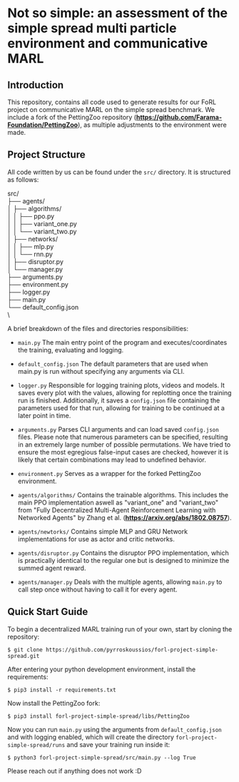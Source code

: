 # **Not so simple: an assessment of the simple spread multi particle environment and communicative MARL**

## Introduction

This repository, contains all code used to generate results for our FoRL project on communicative MARL on the simple spread benchmark. We include a fork of the PettingZoo repository (__https://github.com/Farama-Foundation/PettingZoo__), as multiple adjustments to the environment were made.

## Project Structure

All code written by us can be found under the `src/` directory. It is structured as follows:


src/\
├── agents/\
│   ├── algorithms/\
│   │   ├── ppo.py\
│   │   ├── variant_one.py\
│   │   └── variant_two.py\
│   ├── networks/\
│   │   ├── mlp.py\
│   │   └── rnn.py\
│   ├── disruptor.py\
│   └── manager.py\
├── arguments.py\
├── environment.py\
├── logger.py\
├── main.py\
└── default_config.json\
\

A brief breakdown of the files and directories responsibilities:

- `main.py`
    The main entry point of the program and executes/coordinates the training, evaluating and logging.


- `default_config.json`
    The default parameters that are used when main.py is run without specifying any arguments via CLI.


- `logger.py`
    Responsible for logging training plots, videos and models. It saves every plot with the values, allowing for replotting once the training run is finished. Additionally, it saves a `config.json` file containing the parameters used for that run, allowing for training to be continued at a later point in time.
    
- `arguments.py`
    Parses CLI arguments and can load saved `config.json` files. Please note that numerous parameters can be specified, resulting in an extremely large number of possible permutations. We have tried to ensure the most egregious false-input cases are checked, however it is likely that certain combinations may lead to undefined behavior.

- `environment.py`
    Serves as a wrapper for the forked PettingZoo environment.

- `agents/algorithms/`
    Contains the trainable algorithms. This includes the main PPO implementation aswell as \"variant_one\" and \"variant_two\" from \"Fully Decentralized Multi-Agent Reinforcement Learning with Networked Agents\" by Zhang et al. (__https://arxiv.org/abs/1802.08757__).

- `agents/newtorks/`
    Contains simple MLP and GRU Network implementations for use as actor and critic networks.

- `agents/disruptor.py`
    Contains the disruptor PPO implementation, which is practically identical to the regular one but is designed to minimize the summed agent reward.

- `agents/manager.py`
    Deals with the multiple agents, allowing `main.py` to call step once without having to call it for every agent.

## Quick Start Guide

To begin a decentralized MARL training run of your own, start by cloning the repository:
```console
$ git clone https://github.com/pyrroskoussios/forl-project-simple-spread.git
```
After entering your python development environment, install the requirements:
```console
$ pip3 install -r requirements.txt
```
Now install the PettingZoo fork:
```console
$ pip3 install forl-project-simple-spread/libs/PettingZoo
```
Now you can run `main.py` using the arguments from `default_config.json` and with logging enabled, which will create the directory `forl-project-simple-spread/runs` and save your training run inside it:
```console
$ python3 forl-project-simple-spread/src/main.py --log True
```


Please reach out if anything does not work :D



